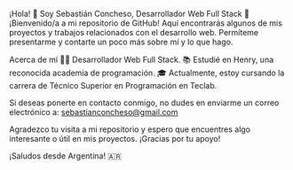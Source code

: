 ¡Hola! 👋 Soy Sebastián Concheso, Desarrollador Web Full Stack 🚀
¡Bienvenido/a a mi repositorio de GitHub! Aquí encontrarás algunos de mis proyectos y trabajos relacionados con el desarrollo web. Permíteme presentarme y contarte un poco más sobre mí y lo que hago.

Acerca de mí
👨‍💻 Desarrollador Web Full Stack.
📚 Estudié en Henry, una reconocida academia de programación.
🎓 Actualmente, estoy cursando la carrera de Técnico Superior en Programación en Teclab.


Si deseas ponerte en contacto conmigo, no dudes en enviarme un correo electrónico a: sebastianconcheso@gmail.com



Agradezco tu visita a mi repositorio y espero que encuentres algo interesante o útil en mis proyectos. ¡Gracias por tu apoyo!

¡Saludos desde Argentina! 🇦🇷
